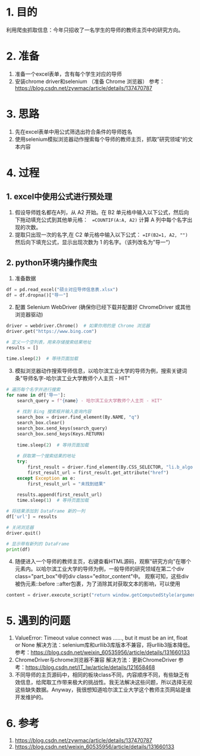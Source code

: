 # 1. 目的
利用爬虫抓取信息：今年只招收了一名学生的导师的教师主页中的研究方向。
# 2. 准备
1. 准备一个excel表单，含有每个学生对应的导师
2. 安装chrome driver和selenium （准备 Chrome 浏览器）
参考：https://blog.csdn.net/zywmac/article/details/137470787
# 3. 思路
1. 先在excel表单中用公式筛选出符合条件的导师姓名
2. 使用selenium模拟浏览器动作搜索每个导师的教师主页，抓取”研究领域“的文本内容
# 4. 过程
## 1. excel中使用公式进行预处理
1. 假设导师姓名都在A列，从 A2 开始。在 B2 单元格中输入以下公式，然后向下拖动填充公式到其他单元格：
` =COUNTIF(A:A, A2)`
计算 A 列中每个名字出现的次数。
2. 提取只出现一次的名字,在 C2 单元格中输入以下公式：
`=IF(B2=1, A2, "")`
然后向下填充公式，显示出现次数为 1 的名字。（该列改名为”导一“）
## 2. python环境内操作爬虫
1. 准备数据
```python
df = pd.read_excel("硕士对应导师信息表.xlsx")
df = df.dropna()["导一"] 
```
2. 配置 Selenium WebDriver (确保你已经下载并配置好 ChromeDriver 或其他浏览器驱动)
```python
driver = webdriver.Chrome()  # 如果你用的是 Chrome 浏览器
driver.get("https://www.bing.com")

# 定义一个空列表，用来存储搜索结果地址
results = []

time.sleep(2)  # 等待页面加载
```
3. 模拟浏览器动作搜索导师信息，以哈尔滨工业大学的导师为例，搜索关键词条"导师名字-哈尔滨工业大学教师个人主页 - HIT"
```python
# 遍历每个名字并进行搜索
for name in df['导一']:
    search_query = f"{name} - 哈尔滨工业大学教师个人主页 - HIT"
    
    # 找到 Bing 搜索框并输入查询内容
    search_box = driver.find_element(By.NAME, "q")
    search_box.clear()
    search_box.send_keys(search_query)
    search_box.send_keys(Keys.RETURN)
    
    time.sleep(2)  # 等待页面加载
    
    # 获取第一个搜索结果的地址
    try:
        first_result = driver.find_element(By.CSS_SELECTOR, "li.b_algo h2 a")
        first_result_url = first_result.get_attribute("href")
    except Exception as e:
        first_result_url = "未找到结果"
    
    results.append(first_result_url)
    time.sleep(1)  # 等待页面加载

# 将结果添加到 DataFrame 新的一列
df['url'] = results

# 关闭浏览器
driver.quit()

# 显示带有新列的 DataFrame
print(df)
```
4. 随便进入一个导师的教师主页，右键查看HTML源码，观察"研究方向"在哪个元素内。以哈尔滨工业大学的导师为例，一般导师的研究领域在第二个div class="part_box"中的div class="editor_content"中。
观察可知，这些div被伪元素::before ::after包裹，为了消除其对获取文本的影响，可以使用
```python
content = driver.execute_script("return window.getComputedStyle(arguments[0], '::before').getPropertyValue('content') + arguments[0].textContent + window.getComputedStyle(arguments[0], '::after').getPropertyValue('content');", div_element)

```

# 5. 遇到的问题
1. ValueError: Timeout value connect was ……, but it must be an int, float or None
解决方法：selenium库和urllib3库版本不兼容，将urllib3版本降低。
参考：https://blog.csdn.net/weixin_60535956/article/details/131660133
2. ChromeDriver与chrome浏览器不兼容
解决方法：更新ChromeDriver
参考：https://blog.csdn.net/IT_lw/article/details/121658468
3. 不同导师的主页源码中，相同的板块class不同，内容顺序不同，有些缺乏有效信息，给爬取工作带来极大的挑战性。我无法解决这些问题，所以选择无视这些缺失数据。Anyway，我很想知道哈尔滨工业大学这个教师主页网站是谁开发维护的。
# 6. 参考
1. https://blog.csdn.net/zywmac/article/details/137470787
2. https://blog.csdn.net/weixin_60535956/article/details/131660133
